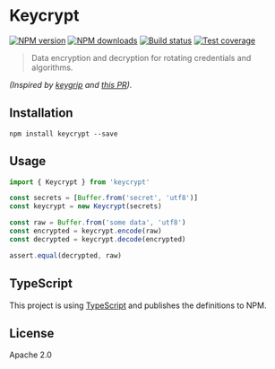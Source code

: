 # Keycrypt

[![NPM version](https://img.shields.io/npm/v/keycrypt.svg?style=flat)](https://npmjs.org/package/keycrypt)
[![NPM downloads](https://img.shields.io/npm/dm/keycrypt.svg?style=flat)](https://npmjs.org/package/keycrypt)
[![Build status](https://img.shields.io/travis/serviejs/keycrypt.svg?style=flat)](https://travis-ci.org/serviejs/keycrypt)
[![Test coverage](https://img.shields.io/coveralls/serviejs/keycrypt.svg?style=flat)](https://coveralls.io/r/serviejs/keycrypt?branch=master)

> Data encryption and decryption for rotating credentials and algorithms.

_(Inspired by [keygrip](https://github.com/crypto-utils/keygrip) and [this PR](https://github.com/crypto-utils/keygrip/pull/29))._

## Installation

```
npm install keycrypt --save
```

## Usage

```ts
import { Keycrypt } from 'keycrypt'

const secrets = [Buffer.from('secret', 'utf8')]
const keycrypt = new Keycrypt(secrets)

const raw = Buffer.from('some data', 'utf8')
const encrypted = keycrypt.encode(raw)
const decrypted = keycrypt.decode(encrypted)

assert.equal(decrypted, raw)
```

## TypeScript

This project is using [TypeScript](https://github.com/Microsoft/TypeScript) and publishes the definitions to NPM.

## License

Apache 2.0
